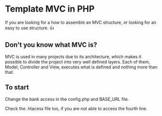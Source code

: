 
# Template MVC in PHP

 If you are looking for a how to assemble an MVC structure, or looking for an easy to use structure. :+1:

## Don't you know what MVC is?

MVC is used in many projects due to its architecture, which makes it possible to divide the project into very well defined layers. Each of them, Model, Controller and View, executes what is defined and nothing more than that.


## To start

Change the bank access in the config.php and BASE_URL file.

Check the .htacess file too, if you are not able to access the fourth line.
